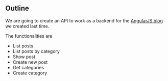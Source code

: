 ## Outline

We are going to create an API to work as a backend for the
[AngularJS blog](http://meetups.claudetech.com/1-angular-intro/#/)
we created last time.

The functionalities are

* List posts
* List posts by category
* Show post
* Create new post
* Get categories
* Create category
